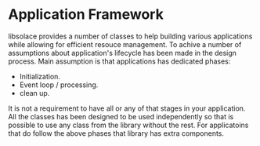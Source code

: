 # Application Framework

libsolace provides a number of classes to help building various applications while allowing
for efficient resouce management. To achive a number of assumptions about application's
lifecycle has been made in the design process. Main assumption is that applications has dedicated
phases:
 - Initialization.
 - Event loop / processing.
 - clean up.

It is not a requirement to have all or any of that stages in your application.
All the classes has been designed to be used independently so that is possible to use any class from the library
without the rest.
For applicatoins that do follow the above phases that library has extra components.
